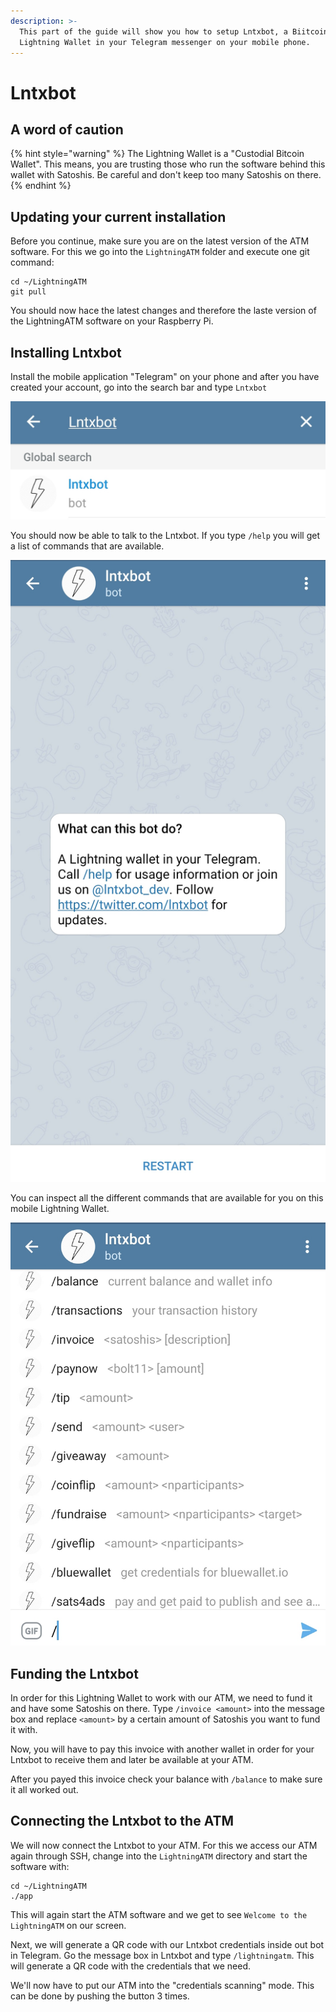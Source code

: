 ```yaml
---
description: >-
  This part of the guide will show you how to setup Lntxbot, a Biitcoin
  Lightning Wallet in your Telegram messenger on your mobile phone.
---
```


# Lntxbot

## A word of caution

{% hint style="warning" %}
The Lightning Wallet is a "Custodial Bitcoin Wallet". This means, you are trusting those who run the software behind this wallet with Satoshis. Be careful and don't keep too many Satoshis on there.
{% endhint %}

## Updating your current installation

Before you continue, make sure you are on the latest version of the ATM software. For this we go into the `LightningATM` folder and execute one git command:

```
cd ~/LightningATM
git pull
```

You should now hace the latest changes and therefore the laste version of the LightningATM software on your Raspberry Pi.

## Installing Lntxbot

Install the mobile application "Telegram" on your phone and after you have created your account, go into the search bar and type `Lntxbot`

![Searching Lntxbot](../../.gitbook/assets/searching_lntxbot.jpg)

You should now be able to talk to the Lntxbot. If you type `/help` you will get a list of commands that are available.

![Hello Lntxbot](../../.gitbook/assets/hello_lntxbot.jpg)

You can inspect all the different commands that are available for you on this mobile Lightning Wallet.

![Commands Lntxbot](../../.gitbook/assets/commands_lntxbot.jpg)

## Funding the Lntxbot

In order for this Lightning Wallet to work with our ATM, we need to fund it and have some Satoshis on there. Type `/invoice <amount>` into the message box and replace `<amount>` by a certain amount of Satoshis you want to fund it with.

Now, you will have to pay this invoice with another wallet in order for your Lntxbot to receive them and later be available at your ATM.

After you payed this invoice check your balance with `/balance` to make sure it all worked out.

## Connecting the Lntxbot to the ATM

We will now connect the Lntxbot to your ATM. For this we access our ATM again through SSH, change into the `LightningATM` directory and start the software with:

```
cd ~/LightningATM
./app
```

This will again start the ATM software and we get to see `Welcome to the LightningATM` on our screen.

Next, we will generate a QR code with our Lntxbot credentials inside out bot in Telegram. Go the message box in Lntxbot and type `/lightningatm`. This will generate a QR code with the credentials that we need.

We'll now have to put our ATM into the "credentials scanning" mode. This can be done by pushing the button 3 times. 
